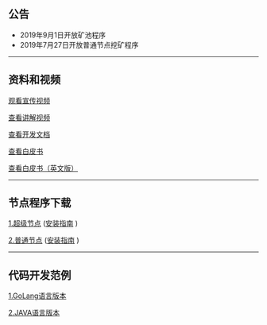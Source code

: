 
## 公告

+ 2019年9月1日开放矿池程序
+ 2019年7月27日开放普通节点挖矿程序

---

## 资料和视频

[观看宣传视频](https://v.youku.com/v_show/id_XNDI3MDIxNzgxNg==.html?spm=a2h0j.11185381.listitem_page1.5~A)

[查看讲解视频](https://v.youku.com/v_show/id_XNDI2OTYxMTg0NA==.html?spm=a2h3j.8428770.3416059.1)

[查看开发文档](https://github.com/jiqiren2019/ctk/)

[查看白皮书](https://github.com/jiqiren2019/ctk/blob/master/CTK1.0.pdf)

[查看白皮书（英文版）](https://github.com/jiqiren2019/ctk/blob/master/CTK1.0(English).pdf)

---

## 节点程序下载

[1.超级节点](https://github.com/jiqiren2019/ctk/)   ([安装指南](https://github.com/jiqiren2019/ctk/)  )

[2.普通节点](https://github.com/jiqiren2019/ctk/)   ([安装指南](https://github.com/jiqiren2019/ctk/)  )

---

## 代码开发范例


[1.GoLang语言版本](https://github.com/jiqiren2019/ctk/)  

[2.JAVA语言版本](https://github.com/jiqiren2019/ctk/)

